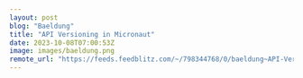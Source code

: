 ```yaml
---
layout: post
blog: "Baeldung"
title: "API Versioning in Micronaut"
date: 2023-10-08T07:00:53Z
image: images/baeldung.png
remote_url: "https://feeds.feedblitz.com/~/798344768/0/baeldung~API-Versioning-in-Micronaut"
---
```

